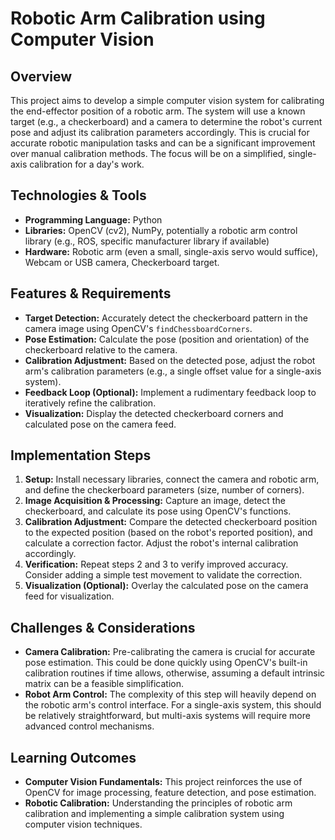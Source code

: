 # Robotic Arm Calibration using Computer Vision

## Overview

This project aims to develop a simple computer vision system for calibrating the end-effector position of a robotic arm.  The system will use a known target (e.g., a checkerboard) and a camera to determine the robot's current pose and adjust its calibration parameters accordingly. This is crucial for accurate robotic manipulation tasks and can be a significant improvement over manual calibration methods.  The focus will be on a simplified, single-axis calibration for a day's work.


## Technologies & Tools

- **Programming Language:** Python
- **Libraries:** OpenCV (cv2), NumPy, potentially a robotic arm control library (e.g., ROS, specific manufacturer library if available)
- **Hardware:** Robotic arm (even a small, single-axis servo would suffice), Webcam or USB camera, Checkerboard target.


## Features & Requirements

- **Target Detection:**  Accurately detect the checkerboard pattern in the camera image using OpenCV's `findChessboardCorners`.
- **Pose Estimation:** Calculate the pose (position and orientation) of the checkerboard relative to the camera.
- **Calibration Adjustment:**  Based on the detected pose, adjust the robot arm's calibration parameters (e.g., a single offset value for a single-axis system).
- **Feedback Loop (Optional):** Implement a rudimentary feedback loop to iteratively refine the calibration.
- **Visualization:** Display the detected checkerboard corners and calculated pose on the camera feed.


## Implementation Steps

1. **Setup:** Install necessary libraries, connect the camera and robotic arm, and define the checkerboard parameters (size, number of corners).
2. **Image Acquisition & Processing:** Capture an image, detect the checkerboard, and calculate its pose using OpenCV's functions.
3. **Calibration Adjustment:**  Compare the detected checkerboard position to the expected position (based on the robot's reported position), and calculate a correction factor. Adjust the robot's internal calibration accordingly.
4. **Verification:**  Repeat steps 2 and 3 to verify improved accuracy.  Consider adding a simple test movement to validate the correction.
5. **Visualization (Optional):** Overlay the calculated pose on the camera feed for visualization.


## Challenges & Considerations

- **Camera Calibration:** Pre-calibrating the camera is crucial for accurate pose estimation. This could be done quickly using OpenCV's built-in calibration routines if time allows, otherwise, assuming a default intrinsic matrix can be a feasible simplification.
- **Robot Arm Control:**  The complexity of this step will heavily depend on the robotic arm's control interface.  For a single-axis system, this should be relatively straightforward, but multi-axis systems will require more advanced control mechanisms.

## Learning Outcomes

- **Computer Vision Fundamentals:** This project reinforces the use of OpenCV for image processing, feature detection, and pose estimation.
- **Robotic Calibration:**  Understanding the principles of robotic arm calibration and implementing a simple calibration system using computer vision techniques.

